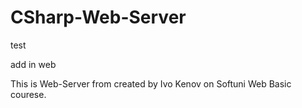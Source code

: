 # CSharp-Web-Server
test

add in web

This is Web-Server from created by Ivo Kenov on Softuni Web Basic courese.
